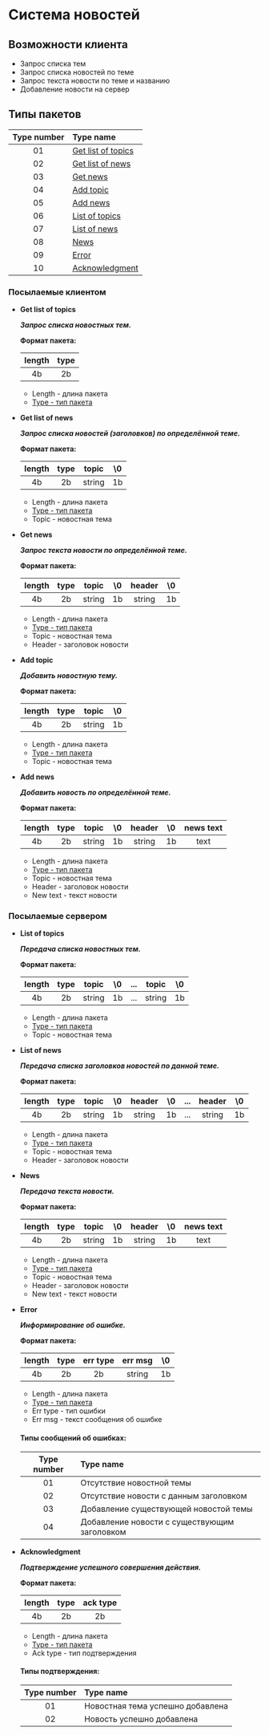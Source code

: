 # Система новостей 

## Возможности клиента

* Запрос списка тем
* Запрос списка новостей по теме
* Запрос текста новости по теме и названию
* Добавление новости на сервер

##  <a name="a_packet_types">Типы пакетов</a>

  |Type number|  Type name                                    |
  |:---------:|:----------------------------------------------|
  | 01        | [Get list of topics](#a_get_list_of_topics)   |
  | 02        | [Get list of news](#a_get_list_of_news)       |
  | 03        | [Get news](#a_get_news)                       |
  | 04        | [Add topic](#a_add_topic)                     |
  | 05        | [Add news](#a_add_news)                       |
  | 06        | [List of topics](#a_list_of_topics)           |
  | 07        | [List of news](#a_list_of_news)               |
  | 08        | [News](#a_news)                               |
  | 09        | [Error](#a_error)                             |
  | 10        | [Acknowledgment](#a_acknowledgment)           |
  
  ### Посылаемые клиентом
  
  * <a name="a_get_list_of_topics">**Get list of topics**</a>
    
    ***Запрос списка новостных тем.***
    
    **Формат пакета:**
   
      | length | type |
      |:------:|:----:|
      |   4b   |  2b  |
      
      * Length - длина пакета 
      * [Type - тип пакета](#a_packet_types)
  
  * <a name="a_get_list_of_news">**Get list of news**</a>
  
    ***Запрос списка новостей (заголовков) по определённой теме.*** 
    
    **Формат пакета:**
    
    | length | type | topic | \0 |
    |:------:|:----:|:-----:|:--:|
    |   4b   |  2b  | string| 1b |
    
    * Length - длина пакета 
    * [Type - тип пакета](#a_packet_types)
    * Topic - новостная тема
  
  * <a name="a_get_news">**Get news**</a>
  
    ***Запрос текста новости по определённой теме.***
    
    **Формат пакета:**
    
    | length | type |  topic  | \0 |   header   | \0 |
    |:------:|:----:|:-------:|:--:|:----------:|:--:|
    |   4b   |  2b  | string  | 1b |   string   | 1b |
    
    * Length - длина пакета 
    * [Type - тип пакета](#a_packet_types)
    * Topic - новостная тема
    * Header - заголовок новости
    
  * <a name="a_add_topic">**Add topic**</a>
  
    ***Добавить новостную тему.***
    
    **Формат пакета:**
    
    | length | type | topic | \0 |
    |:------:|:----:|:-----:|:--:|
    |   4b   |  2b  |string | 1b |
    
    * Length - длина пакета 
    * [Type - тип пакета](#a_packet_types)
    * Topic - новостная тема
   
  * <a name="a_add_news">**Add news**</a>
  
    ***Добавить новость по определённой теме.***
    
    **Формат пакета:**
    
    | length | type | topic | \0 |   header   | \0 | news text |
    |:------:|:----:|:-----:|:--:|:----------:|:--:|:---------:|
    |   4b   |  2b  |string | 1b |   string   | 1b |    text   |
    
    * Length - длина пакета 
    * [Type - тип пакета](#a_packet_types)
    * Topic - новостная тема
    * Header - заголовок новости 
    * New text - текст новости
  
  ### Посылаемые сервером
  
  * <a name="a_list_of_topics">**List of topics**</a>
  
    ***Передача списка новостных тем.***
    
    **Формат пакета:**
    
    | length | type | topic | \0 |...|  topic  | \0 |
    |:------:|:----:|:-----:|:--:|:-:|:-------:|:--:|
    |   4b   |  2b  | string| 1b |...|  string | 1b |
    
    * Length - длина пакета 
    * [Type - тип пакета](#a_packet_types)
    * Topic - новостная тема
  
  * <a name="a_list_of_news">**List of news**</a>
  
    ***Передача списка заголовков новостей по данной теме.***
    
    **Формат пакета:**
    
    | length | type | topic | \0 |   header   | \0 |...|   header    | \0 |
    |:------:|:----:|:-----:|:--:|:----------:|:--:|:-:|:-----------:|:--:|
    |   4b   |  2b  |string | 1b |   string   | 1b |...|    string   | 1b |
    
    * Length - длина пакета 
    * [Type - тип пакета](#a_packet_types)
    * Topic - новостная тема
    * Header - заголовок новости
  
  * <a name="a_news">**News**</a>
  
     ***Передача текста новости.***
     
     **Формат пакета:**
     
    | length | type | topic | \0 |    header   | \0 | news text |
    |:------:|:----:|:-----:|:--:|:-----------:|:--:|:---------:|
    |   4b   |  2b  | string| 1b |    string   | 1b |    text   |
    
    * Length - длина пакета 
    * [Type - тип пакета](#a_packet_types)
    * Topic - новостная тема
    * Header - заголовок новости
    * New text - текст новости
  
  * <a name="a_error">**Error**</a>
  
    ***Информирование об ошибке.***
    
    **Формат пакета:**
    
    | length | type | err type | err msg | \0 |
    |:------:|:----:|:--------:|:-------:|:--:|
    |   4b   |  2b  |    2b    |  string | 1b |
    
    * Length - длина пакета 
    * [Type - тип пакета](#a_packet_types)
    * Err type - тип ошибки
    * Err msg - текст сообщения об ошибке 
    
    #### Типы сообщений об ошибках:
    
    |Type number|  Type name                                    |
    |:---------:|:----------------------------------------------|
    | 01        | Отсутствие новостной темы                     |
    | 02        | Отсутствие новости с данным заголовком        |
    | 03        | Добавление существующей новостой темы         |
    | 04        | Добавление новости с существующим заголовком  |
    
 
 
 
  * <a name="a_acknowledgment">**Acknowledgment**</a>
  
    ***Подтверждение успешного совершения действия.***
    
    **Формат пакета:**
    
    | length | type | ack type |
    |:------:|:----:|:--------:|
    |   4b   |  2b  |    2b    |
    
    * Length - длина пакета 
    * [Type - тип пакета](#a_packet_types)
    * Ack type - тип подтверждения
    
    #### Типы подтверждения:
    
    |Type number|  Type name                                    |
    |:---------:|:----------------------------------------------|
    | 01        | Новостная тема успешно добавлена              |
    | 02        | Новость успешно добавлена                     |
    
